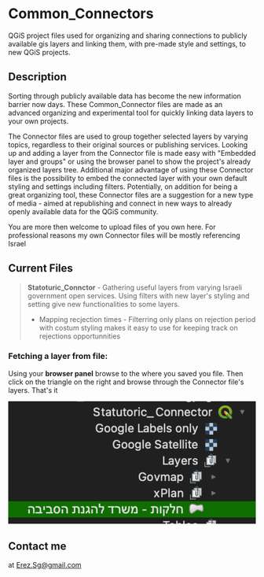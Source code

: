 # Common_Connectors

QGiS project files used for organizing and sharing connections to publicly available gis layers and linking them, with pre-made style and settings, to new QGiS projects.

## Description
Sorting through publicly available data has become the new information barrier now days. These Common_Connector files are made as an  advanced organizing and experimental tool for quickly linking data layers to your own projects.

The Connector files are used to group together selected layers by varying topics, regardless to their original sources or publishing services. Looking up and adding a layer from the Connector file is made easy with "Embedded layer and groups" or using the browser panel to show the project's already organized layers tree.  Additional major advantage of using these Connector files is the possibility to embed the connected layer with your own default styling and settings including filters. Potentially, on addition for being a great organizing tool, these Connector files are a suggestion for a new type of media - aimed at republishing and connect in new ways to already openly available data for the QGiS community.

You are more then welcome to upload files of you own here. For professional reasons my own Connector files will be mostly referencing Israel
## Current Files
> **Statoturic_Connctor** - Gathering useful layers from varying Israeli government open services. Using filters with new layer's styling and setting give new functionalities to some layers. 
> - Mapping recjection times - Filterring only plans on rejection period with costum styling makes it easy to use for keeping track on rejections opportunnities

### Fetching a layer from file:
Using your **browser panel** browse to the where you saved you file. Then click on the triangle on the right and browse through the Connector file's layers. That's it

<img src='FetchLayer.png'></img>

## Contact me 
at Erez.Sg@gmail.com
